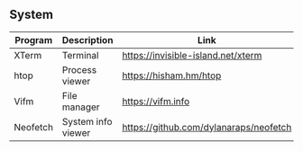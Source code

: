 ## System

| Program | Description | Link | Plugins | Comment |
| --- | --- | --- | --- | --- |
| XTerm | Terminal | https://invisible-island.net/xterm |
| htop | Process viewer | https://hisham.hm/htop |
| Vifm | File manager | https://vifm.info |
| Neofetch | System info viewer | https://github.com/dylanaraps/neofetch |

